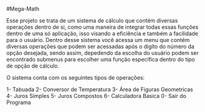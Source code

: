 #Mega-Math

Esse projeto se trata de um sistema de cálculo que contém diversas operações dentro de si, como uma maneira de integrar todas essas funções dentro de uma só aplicação, isso visando a eficiência e também a facilidade para o usuário. Dentro desse sistema você acessa um menu que contém diversas operações que podem ser acessadas após o digíto do número da opção desejada, sendo assim, depedendo da escolha do usuário podem ser encontrado submenus para escolher uma função específica dentro do tipo de opção de cálculo.

 O sistema conta com os seguintes tipos de operações:

1- Tabuada 
2- Conversor de Temperatura
3- Área de Figuras Geometricas 
4- Juros Simples 
5- Juros Compostos 
6- Calculadora Basica 
0- Sair do Programa

